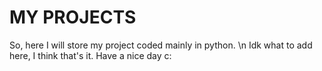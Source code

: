 # MY PROJECTS
So, here I will store my project coded mainly in python. \n
Idk what to add here, I think that's it. Have a nice day c:
